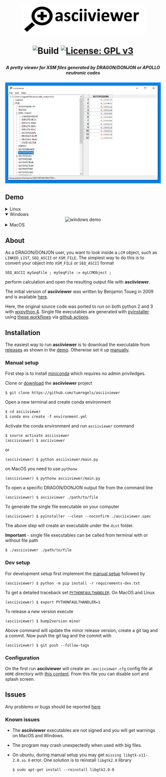 <h1 align="center">
<img src="images/logo.png" alt="asciiviewer logo" width="400px" />

![Build](https://github.com/tumregels/asciiviewer/workflows/Build/badge.svg?branch=master)
[![License: GPL v3](https://img.shields.io/badge/License-GPLv3-blue.svg)](https://www.gnu.org/licenses/gpl-3.0)

</h1>

<h5 align="center">A pretty viewer for XSM files generated by DRAGON/DONJON or APOLLO neutronic codes</h1>

<div align="center">
<img src="images/preview.png" alt="asciiviewer preview" width="700" />
</div>

## Demo

<details>
<summary>Linux</summary>
<div align="center">
<img src="https://raw.github.com/tumregels/asciiviewer/master/images/linux.gif?raw=true" alt="linux demo" width="700" />
</div>
</details>

<details open>
<summary>Windows</summary>
<div align="center">
<img src="https://raw.github.com/tumregels/asciiviewer/master/images/windows.gif?raw=true" alt="windows demo" width="700" />
</div>
</details>

<details>
<summary>MacOS</summary>
<div align="center">
<img src="https://raw.github.com/tumregels/asciiviewer/master/images/macos.gif?raw=true" alt="macos demo" width="700" />
</div>
</details>

## About

As a DRAGON/DONJON user, you want to look inside a `LCM` object, such as
`LINKED_LIST`, `SEQ_ASCII` or `XSM_FILE`.
The simplest way to do this is to convert your object into `XSM_FILE` or `SEQ_ASCII` format

    SEQ_ASCII mySeqFile ; mySeqFile := myLCMObject ;

perform calculation and open the resulting output file with __asciiviewer__.

The initial version of __asciiviewer__ was written by Benjamin Toueg in 2009
and is available [here](http://code.google.com/p/dragon-donjon-ascii-viewer/).

Here, the original source code was ported to run on both python 2 and 3 with [wxpython 4](https://www.wxpython.org/).
Single file executables are generated with [pyinstaller](https://www.pyinstaller.org/) using [these workflows](.github/workflows)
via [github actions](https://github.com/tumregels/asciiviewer/actions).

## Installation

The easiest way to run __asciiviewer__
is to download the executable from [releases](https://github.com/tumregels/asciiviewer/releases/latest)
as shown in the [demo](#demo).
Otherwise set it up [manually](#manual-setup).

### Manual setup

First step is to install [miniconda](https://conda.io/projects/conda/en/latest/user-guide/install/index.html)
which requires no admin priviledges.

Clone or [download](https://github.com/tumregels/asciiviewer/archive/master.zip) the __asciiviewer__ project

    $ git clone https://github.com/tumregels/asciiviewer

Open a new terminal and create conda environment

    $ cd asciiviewer
    $ conda env create -f environment.yml

Activate the conda environment and run `asciiviewer` command

    $ source activate asciiviewer
    (asciiviewer) $ asciiviewer

or

    (asciiviewer) $ python asciiviewer/main.py

on MacOS you need to use `pythonw`

    (asciiviewer) $ pythonw asciiviewer/main.py

To open a specific DRAGON/DONJON output file from the command line

    (asciiviewer) $ asciiviewer ./path/to/file

To generate the single file executable on your computer

    (asciiviewer) $ pyinstaller --clean --noconfirm ./asciiviewer.spec

The above step will create an executable under the `dist` folder.

__Important__ - single file executables can be called from terminal with or without file path

    $ ./asciiviewer ./path/to/file

### Dev setup

For development setup first implement the [manual setup](#manual-setup) followed by

    (asciiviewer) $ python -m pip install -r requirements-dev.txt

To get a detailed traceback set [`PYTHONFAULTHANDLER`](https://docs.python.org/dev/using/cmdline.html#envvar-PYTHONFAULTHANDLER). On MacOS and Linux

    (asciiviewer) $ export PYTHONFAULTHANDLER=1

To release a new version execute

    (asciiviewer) $ bump2version minor

Above command will update the minor release version, create a git tag and a commit.
Now push the git tag and the commit with

    (asciiviewer) $ git push --follow-tags

### Configuration

On the first run __asciiviewer__ will create an `.asciiviewer.cfg` config file at
`HOME` directory with [this content](./asciiviewer/assets/default.cfg).
From this file you can disable sort and splash screen.

## Issues

Any problems or bugs should be reported [here](https://github.com/tumregels/asciiviewer/issues)

### Known issues

* The __asciiviewer__ executables are not signed and you will get warnings on MacOS and Windows.

* The program may crash unexpectedly when used with big files.

* On ubuntu, during manual setup you may get `missing libgtk-x11-2.0.so.0` error.
  One solution is to reinstall `libgtk2.0` library

      $ sudo apt-get install --reinstall libgtk2.0-0
